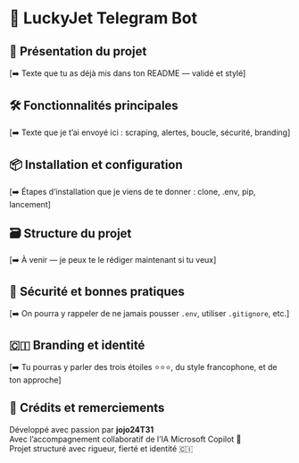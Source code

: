 # 🦅 LuckyJet Telegram Bot

## 🎯 Présentation du projet
[➡️ Texte que tu as déjà mis dans ton README — validé et stylé]

## 🛠️ Fonctionnalités principales
[➡️ Texte que je t’ai envoyé ici : scraping, alertes, boucle, sécurité, branding]

## 📦 Installation et configuration
[➡️ Étapes d’installation que je viens de te donner : clone, .env, pip, lancement]

## 🗃️ Structure du projet
[➡️ À venir — je peux te le rédiger maintenant si tu veux]

## 🔐 Sécurité et bonnes pratiques
[➡️ On pourra y rappeler de ne jamais pousser `.env`, utiliser `.gitignore`, etc.]

## 🇨🇮 Branding et identité
[➡️ Tu pourras y parler des trois étoiles ⭐⭐⭐, du style francophone, et de ton approche]

## 🙌 Crédits et remerciements
Développé avec passion par **jojo24T31**  
Avec l’accompagnement collaboratif de l’IA Microsoft Copilot 🤝  
Projet structuré avec rigueur, fierté et identité 🇨🇮
